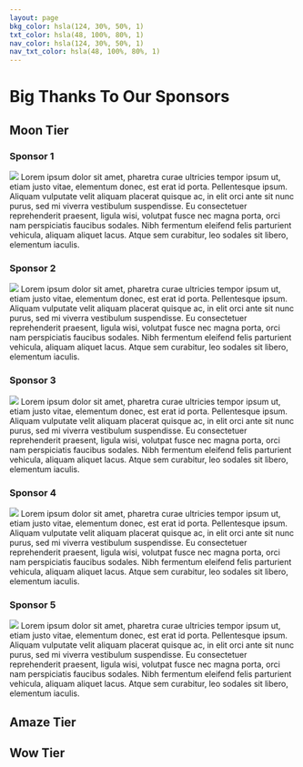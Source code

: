 ```yaml
---
layout: page
bkg_color: hsla(124, 30%, 50%, 1)
txt_color: hsla(48, 100%, 80%, 1)
nav_color: hsla(124, 30%, 50%, 1)
nav_txt_color: hsla(48, 100%, 80%, 1)
---
```


# Big Thanks To Our Sponsors

## Moon Tier

<div class="tiles">
    <div class="tile">
        <h3> Sponsor 1</h3>
        <img src="/images/posters/dogecon_event.png" />
        Lorem ipsum dolor sit amet, pharetra curae ultricies tempor ipsum ut, etiam justo vitae, elementum donec, est erat id porta. Pellentesque ipsum. Aliquam vulputate velit aliquam placerat quisque ac, in elit orci ante sit nunc purus, sed mi viverra vestibulum suspendisse. Eu consectetuer reprehenderit praesent, ligula wisi, volutpat fusce nec magna porta, orci nam perspiciatis faucibus sodales. Nibh fermentum eleifend felis parturient vehicula, aliquam aliquet lacus. Atque sem curabitur, leo sodales sit libero, elementum iaculis.
    </div>
    <div class="tile">
        <h3> Sponsor 2</h3>
        <img src="/images/posters/dogecon_event.png" />
        Lorem ipsum dolor sit amet, pharetra curae ultricies tempor ipsum ut, etiam justo vitae, elementum donec, est erat id porta. Pellentesque ipsum. Aliquam vulputate velit aliquam placerat quisque ac, in elit orci ante sit nunc purus, sed mi viverra vestibulum suspendisse. Eu consectetuer reprehenderit praesent, ligula wisi, volutpat fusce nec magna porta, orci nam perspiciatis faucibus sodales. Nibh fermentum eleifend felis parturient vehicula, aliquam aliquet lacus. Atque sem curabitur, leo sodales sit libero, elementum iaculis.
    </div>
    <div class="tile">
        <h3> Sponsor 3</h3>
        <img src="/images/posters/dogecon_event.png" />
        Lorem ipsum dolor sit amet, pharetra curae ultricies tempor ipsum ut, etiam justo vitae, elementum donec, est erat id porta. Pellentesque ipsum. Aliquam vulputate velit aliquam placerat quisque ac, in elit orci ante sit nunc purus, sed mi viverra vestibulum suspendisse. Eu consectetuer reprehenderit praesent, ligula wisi, volutpat fusce nec magna porta, orci nam perspiciatis faucibus sodales. Nibh fermentum eleifend felis parturient vehicula, aliquam aliquet lacus. Atque sem curabitur, leo sodales sit libero, elementum iaculis.
    </div>
    <div class="tile">
        <h3> Sponsor 4</h3>
        <img src="/images/posters/dogecon_event.png" />
        Lorem ipsum dolor sit amet, pharetra curae ultricies tempor ipsum ut, etiam justo vitae, elementum donec, est erat id porta. Pellentesque ipsum. Aliquam vulputate velit aliquam placerat quisque ac, in elit orci ante sit nunc purus, sed mi viverra vestibulum suspendisse. Eu consectetuer reprehenderit praesent, ligula wisi, volutpat fusce nec magna porta, orci nam perspiciatis faucibus sodales. Nibh fermentum eleifend felis parturient vehicula, aliquam aliquet lacus. Atque sem curabitur, leo sodales sit libero, elementum iaculis.
    </div>
    <div class="tile">
        <h3> Sponsor 5</h3>
        <img src="/images/posters/dogecon_event.png" />
        Lorem ipsum dolor sit amet, pharetra curae ultricies tempor ipsum ut, etiam justo vitae, elementum donec, est erat id porta. Pellentesque ipsum. Aliquam vulputate velit aliquam placerat quisque ac, in elit orci ante sit nunc purus, sed mi viverra vestibulum suspendisse. Eu consectetuer reprehenderit praesent, ligula wisi, volutpat fusce nec magna porta, orci nam perspiciatis faucibus sodales. Nibh fermentum eleifend felis parturient vehicula, aliquam aliquet lacus. Atque sem curabitur, leo sodales sit libero, elementum iaculis.
    </div>
</div>

## Amaze Tier



## Wow Tier

